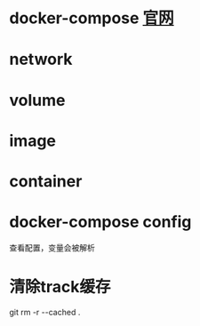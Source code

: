 # docker-compose [官网](https://docs.docker.com/compose/compose-file/)

# network

# volume

# image

# container

# docker-compose config
查看配置，变量会被解析
# 清除track缓存
 git rm -r --cached .